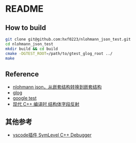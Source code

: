 # README

## How to build

```bash
git clone git@github.com:hxf0223/nlohmann_json_test.git
cd nlohmann_json_test
mkdir build && cd build
cmake -DGTEST_ROOT=/path/to/gtest_glog_root ../
make
```

## Reference

* [nlohmann json，从嵌套结构转换到嵌套结构](https://blog.lzys.cc/p/1740982.html)
* [glog](https://github.com/google/glog)
* [google test](https://github.com/google/googletest)
* [现代 C++ 编译时 结构体字段反射](https://zhuanlan.zhihu.com/p/88144082)

## 其他参考

* [vscode插件 SymLevel C++ Debugger](https://symlevel.com/debugger/features-vscode/)

